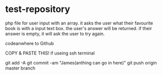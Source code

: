# test-repository
php file for user input with an array.
it asks the user what their favourite book is with a input text box. the user's answer will be returned.
if their answer is empty, it will ask the user to try again.




codeanwhere to Github

COPY & PASTE THIS! if useing ssh terminal

git add -A
git commit -am "James(anthing can go in here)"
git push origin master branch
